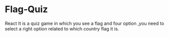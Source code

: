 # Flag-Quiz
React
It is a quiz game in which you see a flag and four option ,you need to select a  right option related to which country flag it is.
